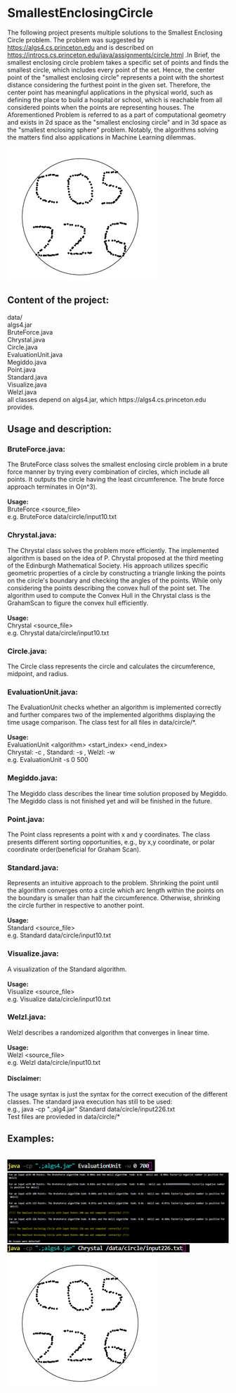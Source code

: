 # SmallestEnclosingCircle
The following project presents multiple solutions to the Smallest Enclosing Circle problem. 
The problem was suggested by https://algs4.cs.princeton.edu and is described on https://introcs.cs.princeton.edu/java/assignments/circle.html .In Brief, the smallest enclosing circle problem takes a specific set of points and finds the smallest circle, which includes every point of the set. Hence, the center point of the "smallest enclosing circle" represents a point with the shortest distance considering the furthest point in the given set. Therefore, the center point has meaningful applications in the physical world, such as defining the place to build a hospital or school, which is reachable from all considered points when the points are representing houses.  The Aforementioned Problem is referred to as a part of computational geometry and exists in 2d space as the "smallest enclosing circle" and in 3d space as the "smallest enclosing sphere" problem. Notably, the algorithms solving the matters find also applications in Machine Learning dilemmas.

<img src="https://github.com/lostMindCtrl/SmallestEnclosingCircle/blob/main/data/images/sec226.png">

<h2>Content of the project:</h2>
data/ <br>
algs4.jar <br>
BruteForce.java <br>
Chrystal.java <br>
Circle.java <br>
EvaluationUnit.java <br>
Megiddo.java <br>
Point.java <br>
Standard.java <br>
Visualize.java<br>
Welzl.java<br>
all classes depend on algs4.jar, which https://algs4.cs.princeton.edu provides.<br>

<h2>Usage and description:</h2>

<h3>BruteForce.java: </h3>
The BruteForce class solves the smallest enclosing circle problem in a brute force manner by trying every combination of circles, which include all points. It outputs the circle having the least circumference. The brute force approach terminates in O(n^3).
<br><br><b>Usage:</b><br>
BruteForce &ltsource_file&gt <br>
e.g. BruteForce data/circle/input10.txt<br>


<h3>Chrystal.java:</h3>
The Chrystal class solves the problem more efficiently. The implemented algorithm is based on the idea of P. Chrystal proposed at the third meeting of the Edinburgh Mathematical Society. His approach utilizes specific geometric properties of a circle by constructing a triangle linking the points on the circle's boundary and checking the angles of the points. While only considering the points describing the convex hull of the point set. The algorithm used to compute the Convex Hull in the Chrystal class is the GrahamScan to figure the convex hull efficiently. 
<br><br><b>Usage:</b><br>
Chrystal &ltsource_file&gt <br>
e.g.  Chrystal data/circle/input10.txt

<h3>Circle.java:</h3>
The Circle class represents the circle and calculates the circumference, midpoint, and radius. 

<h3>EvaluationUnit.java: </h3>
The EvaluationUnit checks whether an algorithm is implemented correctly and further compares two of the implemented algorithms displaying the time usage comparison. The class test for all files in data/circle/*. 
<br><br><b>Usage:</b><br>
EvaluationUnit &ltalgorithm&gt &ltstart_index&gt &ltend_index&gt <br>
Chrystal: -c , Standard: -s , Welzl: -w <br>
e.g. EvaluationUnit -s 0 500

<h3>Megiddo.java: </h3>
The Megiddo class describes the linear time solution proposed by Megiddo. The Megiddo class is not finished yet and will be finished in the future.

<h3>Point.java: </h3>
The Point class represents a point with x and y coordinates. The class presents different sorting opportunities, e.g., by x,y coordinate, or polar coordinate order(beneficial for  Graham Scan).

<h3>Standard.java: </h3>
Represents an intuitive approach to the problem. Shrinking the point until the algorithm converges onto a circle which arc length within the points on the boundary is smaller than half the circumference. Otherwise, shrinking the circle further in respective to another point. 
<br><br><b>Usage:</b><br>
Standard &ltsource_file&gt <br>
e.g.  Standard data/circle/input10.txt

<h3>Visualize.java: </h3>
A visualization of the Standard algorithm.
<br><br><b>Usage:</b><br>
Visualize &ltsource_file&gt <br>
e.g.  Visualize data/circle/input10.txt

<h3>Welzl.java: </h3>
Welzl describes a randomized algorithm that converges in linear time.
<br><br><b>Usage:</b><br>
Welzl &ltsource_file&gt <br>
e.g.  Welzl data/circle/input10.txt

<h4>Disclaimer: </h4>
The usage syntax is just the syntax for the correct execution of the different classes. The standard java execution has still to be used:
<br>e.g.,  java -cp ".;alg4.jar" Standard data/circle/input226.txt<br>
Test files are provieded in data/circle/*

<h2>Examples: </h2><br>
<img src="https://github.com/lostMindCtrl/SmallestEnclosingCircle/blob/main/data/images/eval_unit_exec.png">
<img src="https://github.com/lostMindCtrl/SmallestEnclosingCircle/blob/main/data/images/eval_unit.png">
<br>
<img src="https://github.com/lostMindCtrl/SmallestEnclosingCircle/blob/main/data/images/chrystal_exec.png">
<img src="https://github.com/lostMindCtrl/SmallestEnclosingCircle/blob/main/data/images/sec226.png">
